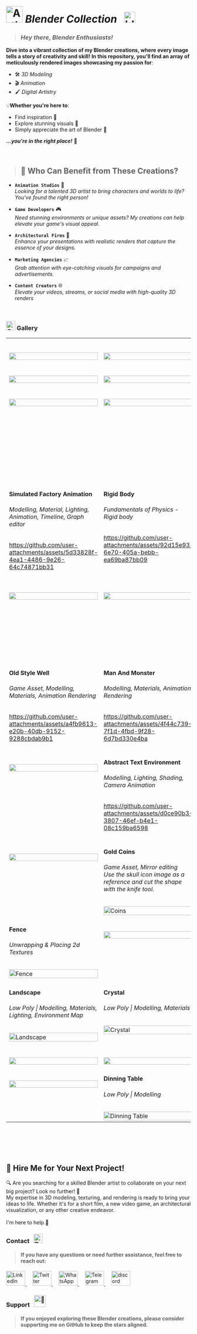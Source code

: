 # <img src="https://raw.githubusercontent.com/Tarikul-Islam-Anik/Animated-Fluent-Emojis/master/Emojis/Activities/Artist%20Palette.png" alt="Artist Palette" width="45" height="45" />  _Blender Collection_ &nbsp; <img src="https://skillicons.dev/icons?i=blender" height="30" alt="blender logo"  /> 

> ### ***Hey there, Blender Enthusiasts!*** 
**Dive into a vibrant collection of my Blender creations, where every image tells a story of creativity and skill! In this repository, you'll find an array of meticulously rendered images showcasing my passion for**: <br/>

- 🛠️ _3D Modeling_
- 🎬 _Animation_
- 🖌️ _Digital Artistry_

 💡**Whether you're here to**:
- Find inspiration 🌠
- Explore stunning visuals 🌟
- Simply appreciate the art of Blender 🎨 <br/>

***...you're in the right place!*** 🎉
  
<br/> 

> ## 🏢 Who Can Benefit from These Creations?
- **` Animation Studios `** 🎥 <br/>
  _Looking for a talented 3D artist to bring characters and worlds to life? You've found the right person!_

- **` Game Developers `** 🎮 <br/>
  _Need stunning environments or unique assets? My creations can help elevate your game's visual appeal._

- **` Architectural Firms `** 🏡 <br/>
  _Enhance your presentations with realistic renders that capture the essence of your designs._

- **` Marketing Agencies `** 📈 <br/>
  _Grab attention with eye-catching visuals for campaigns and advertisements._

- **` Content Creators `** 🌐 <br/>
  _Elevate your videos, streams, or social media with high-quality 3D renders_

<br/>

### <img src="https://raw.githubusercontent.com/Tarikul-Islam-Anik/Animated-Fluent-Emojis/master/Emojis/Objects/Camera%20with%20Flash.png" alt="Camera with Flash" width="25" height="25" /> Gallery
<table>

  <!--============================================================--> 
   <tr>
 <!--=======  -->
   <td style="vertical-align: top; width: 33%;">
      <h4>  </h4>
      <h6>  </h6>
      <img src="" alt="" width="100%"/>
    </td>
 <!--=======  -->
   <td style="vertical-align: top; width: 33%;">
      <h4>  </h4>
      <h6>  </h6>
      <img src="" alt="" width="100%"/>
    </td>
 <!--=======  -->
   <td style="vertical-align: top; width: 33%;">
      <h4>  </h4>
      <h6>  </h6>
      <img src="" alt="" width="100%"/>
    </td>
   </tr>
   
 <!--============================================================--> 
   <tr>
 <!--=======  -->
   <td style="vertical-align: top; width: 33%;">
      <h4>  </h4>
      <h6>  </h6>
      <img src="" alt="" width="100%"/>
    </td>
 <!--=======  -->
   <td style="vertical-align: top; width: 33%;">
      <h4>  </h4>
      <h6>  </h6>
      <img src="" alt="" width="100%"/>
    </td>
 <!--=======  -->
   <td style="vertical-align: top; width: 33%;">
      <h4>  </h4>
      <h6>  </h6>
      <img src="" alt="" width="100%"/>
    </td>
   </tr>

 <!--============================================================--> 
   <tr>
 <!--=======  -->
   <td style="vertical-align: top; width: 33%;">
      <h4>  </h4>
      <h6>  </h6>
      <img src="" alt="" width="100%"/>
    </td>
 <!--=======  -->
   <td style="vertical-align: top; width: 33%;">
      <h4>  </h4>
      <h6>  </h6>
      <img src="" alt="" width="100%"/>
    </td>
 <!--======= Plank Tower -->
   <td style="vertical-align: top; width: 33%;">
      <h4> Plank Tower </h4>
      <h6> Modelling, Material, Lighting, Animation, Physics (Bake rigid body), Camera Animation </h6>

https://github.com/user-attachments/assets/fd63bb76-467b-42ea-a847-4b7fdf557839
     
   </td>
   </tr>
   
 <!--============================================================--> 
   <tr>
 <!--======= Simulated Factory Animation -->
   <td style="vertical-align: top; width: 33%;">
      <h4> Simulated Factory Animation </h4>
      <h6> Modelling, Material, Lighting, Animation, Timeline, Graph editor </h6>

https://github.com/user-attachments/assets/5d33828f-4ea1-4486-9e26-64c74871bb31
    
   </td>
    <!--======= Rigid Body -->
   <td style="vertical-align: top; width: 33%;">
      <h4> Rigid Body </h4>
      <h6> Fundamentals of Physics - Rigid body </h6>

https://github.com/user-attachments/assets/92d15e93-6e70-405a-bebb-ea69ba87bb09
   
   </td>
 <!--======= CubeQuest -->
   <td style="vertical-align: top; width: 33%;">
      <h4> CubeQuest </h4>
      <h6> Modelling, Material, Animation, Timeline, Camera Animation </h6>

https://github.com/user-attachments/assets/bc1f4236-90e6-4a9d-a3ce-1adb225ee79f
     
   </td>
   </tr>

   <!--============================================================--> 
   <tr>
 <!--=======  -->
   <td style="vertical-align: top; width: 33%;">
      <h4>  </h4>
      <h6>  </h6>
      <img src="" alt="" width="100%"/>
    </td>
 <!--=======  -->
   <td style="vertical-align: top; width: 33%;">
      <h4>  </h4>
      <h6>  </h6>
      <img src="" alt="" width="100%"/>
    </td>
 <!--======= Looping Scale Animation -->
   <td style="vertical-align: top; width: 33%;">
      <h4> Looping Scale Animation </h4>
      <h6> Geometry Nodes </h6>

https://github.com/user-attachments/assets/dac5217a-4342-4c0e-b0f2-f98f9ec9b573

   </td>
   </tr>

 <!--=========================================================--> 
  <tr>
 <!--======= Old Style Well -->
   <td style="vertical-align: top; width: 33%;">
      <h4> Old Style Well </h4>
      <h6> Game Asset, Modelling, Materials, Animation Rendering </h6>

https://github.com/user-attachments/assets/a4fb9613-e20b-40db-9152-9288cbdab9b1
      
   </td>
    <!--======= Man And Monster -->
   <td style="vertical-align: top; width: 33%;">
      <h4> Man And Monster </h4>
      <h6> Modelling, Materials, Animation Rendering </h6>
    
 https://github.com/user-attachments/assets/4f44c739-7f1d-4fbd-9f28-6d7bd330e4ba
 
   </td>
    <!--======= Blender-Planet and Rocket -->  
    <td style="vertical-align: top; width: 33%;">
      <h4> Planet & Rocket </h4>
      <h6> Modelling, Materials </h6>
      <img src="https://github.com/user-attachments/assets/5127e337-294e-4e19-a811-d04934448eb0" alt="Blender Planet and Rocket" width="100%" height="100%"/>
    </td>
 </tr>

  <!--============================================================--> 
   <tr>
 <!--=======  -->
   <td style="vertical-align: top; width: 33%;">
      <h4>  </h4>
      <h6>  </h6>
      <img src="" alt="" width="100%"/>
    </td>
 <!--======= Abstract Text Environment -->
   <td style="vertical-align: top; width: 33%;">
      <h4> Abstract Text Environment </h4>
      <h6> Modelling, Lighting, Shading, Camera Animation </h6>

https://github.com/user-attachments/assets/d0ce90b3-3807-46ef-b4e1-08c159ba6598

   </td>
 <!--======= Dissolve Effect -->
   <td style="vertical-align: top; width: 33%;">
      <h4> Dissolve Effect </h4>
      <h6> Basic Shader Nodes, Particle System </h6>

https://github.com/user-attachments/assets/9a661529-9322-4a40-bfae-dbffe870005f
    
   </td>
   </tr>

 <!--===========================================GAME=================--> 
   <tr>
 <!--=======  -->
   <td style="vertical-align: top; width: 33%;">
      <h4>  </h4>
      <h6>  </h6>
      <img src="" alt="" width="100%"/>
    </td>
 <!--======= Coins -->
   <td style="vertical-align: top; width: 33%;">
      <h4> Gold Coins </h4>
      <h6> Game Asset, Mirror editing <br/> Use the skull icon image as a reference and cut the shape with the knife tool. </h6>
      <img src="https://github.com/user-attachments/assets/f3148328-401b-452a-8e22-d0dadec7a8d2" alt="Coins" width="100%"/>
    </td>
 <!--======= Terracotta Pots -->
   <td style="vertical-align: top; width: 33%;">
      <h4> Terracotta Pots </h4>
      <h6> Game Asset, UV Unwrapping  </h6>
      <img src="https://github.com/user-attachments/assets/3a56e799-7dcf-4086-a153-796cb8eb35d7" alt="Terracotta Pots" width="100%"/>
    </td>
   </tr>
   
 <!--===========================================================--> 
   <tr>
 <!--======= Fence -->
   <td style="vertical-align: top; width: 33%;">
      <h4> Fence </h4>
      <h6> Unwrapping & Placing 2d Textures </h6>
      <img src="https://github.com/user-attachments/assets/5b3211fa-b81d-40f3-a8cf-371e7712741f" alt="Fence" width="100%"/>
    </td>
 <!--=======  -->
   <td style="vertical-align: top; width: 33%;">
      <h4>  </h4>
      <h6>  </h6>
      <img src="" alt="" width="100%"/>
    </td>
 <!--=======  -->
   <td style="vertical-align: top; width: 33%;">
      <h4>  </h4>
      <h6>  </h6>
      <img src="" alt="" width="100%"/>
    </td>
   </tr>

 <!--============================================================--> 
   <tr>
      <!--======= Landscape  -->
   <td style="vertical-align: top; width: 33%;">
      <h4> Landscape </h4>
      <h6> Low Poly | Modelling, Materials, Lighting, Environment Map </h6>
      <img src="https://github.com/user-attachments/assets/e18728f6-e457-4574-9e27-6502e73229a4" alt="Landscape" width="100%"/>
    </td>
    <!--======= Crystal -->
   <td style="vertical-align: top; width: 33%;">
      <h4> Crystal  </h4>
      <h6> Low Poly | Modelling, Materials </h6>
      <img src="https://github.com/user-attachments/assets/48cdc42d-9acc-45e3-8a4d-7840d64a11bf" alt="Crystal" width="100%"/>
    </td>
    <!--======= Sheep -->
    <td style="vertical-align: top; width: 33%;">
      <h4> Sheep </h4>
      <h6> Low Poly | Modelling, Materials </h6>
      <img src="https://github.com/user-attachments/assets/4a40cc1c-de1c-47ce-b9ef-09403532a588" alt="Sheep" width="100%"/>
    </td>
   </tr>

 <!--============================================================--> 
   <tr>
 <!--=======  -->
   <td style="vertical-align: top; width: 33%;">
      <h4>  </h4>
      <h6>  </h6>
      <img src="" alt="" width="100%"/>
    </td>
 <!--=======  -->
   <td style="vertical-align: top; width: 33%;">
      <h4>  </h4>
      <h6>  </h6>
      <img src="" alt="" width="100%"/>
    </td>
 <!--=======  -->
   <td style="vertical-align: top; width: 33%;">
      <h4>  </h4>
      <h6>  </h6>
      <img src="" alt="" width="100%"/>
    </td>
   </tr>

 <!--============================================================--> 
   <tr>
     <!--=======  -->
   <td style="vertical-align: top; width: 33%;">
      <h4>  </h4>
      <h6>  </h6>
      <img src="" alt="" width="100%"/>
    </td>
      <!--======= Dinning Table -->
   <td style="vertical-align: top; width: 33%;">
      <h4> Dinning Table </h4>
      <h6> Low Poly | Modelling </h6>
      <img src="https://github.com/user-attachments/assets/4e796aa4-4953-416c-aaf5-6708e12bc33e" alt="Dinning Table" width="100%"/>
    </td>
        <!--======= Architectural Columns -->
   <td style="vertical-align: top; width: 33%;">
      <h4> Architectural Columns </h4>
      <h6> Low Poly | Modelling </h6>
      <img src="https://github.com/user-attachments/assets/0f9e6266-514b-4049-9a46-d951d0465d85" alt="Architectural Columns" width="100%"/>
    </td>
   </tr>
</table>










<br/> <br/> <br/><br/>
## 💼 Hire Me for Your Next Project!
🔍 Are you searching for a skilled Blender artist to collaborate on your next big project? Look no further! 🎯 <br/>
My expertise in 3D modeling, texturing, and rendering is ready to bring your ideas to life. Whether it's for a short film, a new video game, an architectural visualization, or any other creative endeavor. <br/><br/>
I'm here to help.🌟

### Contact &nbsp; <img src="https://raw.githubusercontent.com/Tarikul-Islam-Anik/Animated-Fluent-Emojis/master/Emojis/Objects/Telephone%20Receiver.png" alt="Telephone Receiver" width="25" height="25" />
> #### If you have any questions or need further assistance, feel free to reach out:
<p align="left">
  <a href="https://www.linkedin.com/in/shahramshakiba/" target="_blank">
    <img src="https://raw.githubusercontent.com/maurodesouza/profile-readme-generator/master/src/assets/icons/social/linkedin/default.svg" width="52" height="40" alt="LinkedIn logo" />
  </a> &nbsp;  &nbsp;

   <a href="https://twitter.com/ShahramShakibaa" target="_blank">
    <img src="https://raw.githubusercontent.com/maurodesouza/profile-readme-generator/master/src/assets/icons/social/twitter/default.svg" width="52" height="40" alt="Twitter logo" />
  </a> &nbsp; &nbsp;
  
  <a href="https://wa.me/message/LM2IMM3ABZ7ZM1" target="_blank">
    <img src="https://raw.githubusercontent.com/maurodesouza/profile-readme-generator/master/src/assets/icons/social/whatsapp/default.svg" width="52" height="40" alt="WhatsApp logo" />
  </a> &nbsp; &nbsp;
  
  <a href="https://t.me/ShahramShakibaa" target="_blank">
    <img src="https://raw.githubusercontent.com/maurodesouza/profile-readme-generator/master/src/assets/icons/social/telegram/default.svg" width="52" height="40" alt="Telegram logo" />
  </a> &nbsp; &nbsp;

  <a href="https://discordapp.com/shahram.shakiba/1250726034458808382" target="_blank">
    <img src="https://raw.githubusercontent.com/maurodesouza/profile-readme-generator/master/src/assets/icons/social/discord/default.svg" width="52" height="40" alt="discord logo"  />
  </a>
</p>


### Support &nbsp; <img src="https://fonts.gstatic.com/s/e/notoemoji/latest/1f48e/512.gif" alt="💎" width="32" height="32">
> #### If you enjoyed exploring these Blender creations, please consider supporting me on GitHub to keep the stars aligned.

<br/>


